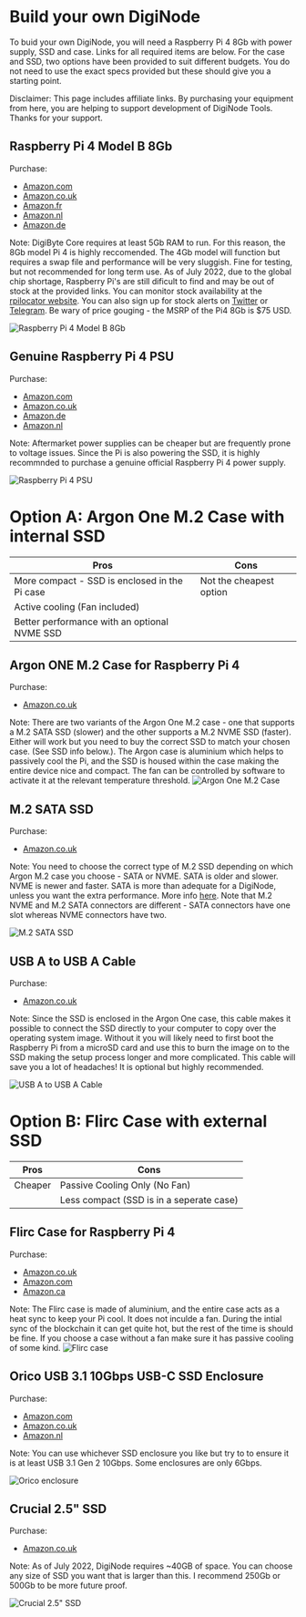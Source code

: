 # Build your own DigiNode

To buid your own DigiNode, you will need a Raspberry Pi 4 8Gb with power supply, SSD and case. Links for all required items are below. For the case and SSD, two options have been provided to suit different budgets. You do not need to use the exact specs provided but these should give you a starting point.

Disclaimer: This page includes affiliate links. By purchasing your equipment from here, you are helping to support development of DigiNode Tools. Thanks for your support.


## Raspberry Pi 4 Model B 8Gb
Purchase:
- [Amazon.com](https://amzn.to/3nIH6Pq)
- [Amazon.co.uk](https://amzn.to/3Rek4h6)
- [Amazon.fr](https://amzn.to/3bSHYhM)
- [Amazon.nl](https://amzn.to/3yLOKip)
- [Amazon.de](https://amzn.to/3yjVYZp)

Note: DigiByte Core requires  at least 5Gb RAM to run. For this reason, the 8Gb model Pi 4 is highly reccomended. The 4Gb model will function but requires a swap file and performance will be very sluggish. Fine for testing, but not recommended for long term use.  As of July 2022, due to the global chip shortage, Raspberry Pi's are still dificult to find and may be out of stock at the provided links. You can monitor stock availability at the [rpilocator website](https://rpilocator.com/). You can also sign up for stock alerts on [Twitter](https://twitter.com/rpilocator) or [Telegram](https://t.me/raspberry_alert_pi). Be wary of price gouging - the MSRP of the Pi4 8Gb is $75 USD. 

![Raspberry Pi 4 Model B 8Gb](/images/rpi4_8gb.jpg)

## Genuine Raspberry Pi 4 PSU
Purchase:
- [Amazon.com](https://amzn.to/3ae8To1)
- [Amazon.co.uk](https://amzn.to/3P5YtFI)
- [Amazon.de](https://amzn.to/3NH7mo5)
- [Amazon.nl](https://amzn.to/3AvtgYs)

Note: Aftermarket power supplies can be cheaper but are frequently prone to voltage issues. Since the Pi is also powering the SSD, it is highly recommnded to purchase a genuine official Raspberry Pi 4 power supply. 

![Raspberry Pi 4 PSU](/images/rpi4_psu.jpg)


# Option A: Argon One M.2 Case with internal SSD

| **Pros**                                          | **Cons**                             			     |
|---------------------------------------------------|----------------------------------------------------|
| More compact - SSD is enclosed in the Pi case  	| Not the cheapest option     			             |
| Active cooling (Fan included)                     | 		                                             |
| Better performance with an optional NVME SSD      | 		                                             |

## Argon ONE M.2 Case for Raspberry Pi 4
Purchase:
- [Amazon.co.uk](https://amzn.to/3alBS9k)

Note: There are two variants of the Argon One M.2 case - one that supports a M.2 SATA SSD (slower) and the other supports a M.2 NVME SSD (faster). Either will work but you need to buy the correct SSD to match your chosen case. (See SSD info below.). The Argon case is aluminium which helps to passively cool the Pi, and the SSD is housed within the case making the entire device nice and compact. The fan can be controlled by software to activate it at the relevant temperature threshold.
![Argon One M.2 Case](/images/argon_m2.jpg)

## M.2 SATA SSD
Purchase:
- [Amazon.co.uk](https://amzn.to/3yhYoIg)

Note: You need to choose the correct type of M.2 SSD depending on which Argon M.2 case you choose - SATA or NVME. SATA is older and slower. NVME is newer and faster. SATA is more than adequate for a DigiNode, unless you want the extra performance. More info [here](https://www.pcguide.com/ssd/guide/nvme-vs-m-2-vs-sata/). Note that M.2 NVME and M.2 SATA connectors are different - SATA connectors have one slot whereas NVME connectors have two.

![M.2 SATA SSD](/images/m2_sata_ssd.jpg)

## USB A to USB A Cable
Purchase:
- [Amazon.co.uk](https://amzn.to/3NNCfY3)

Note: Since the SSD is enclosed in the Argon One case, this cable makes it possible to connect the SSD directly to your computer to copy over the operating system image. Without it you will likely need to first boot the Raspberry Pi from a microSD card and use this to burn the image on to the SSD making the setup process longer and more complicated. This cable will save you a lot of headaches! It is optional but highly recommended. 

![USB A to USB A Cable](/images/usb_atoa_cable.jpg)


# Option B: Flirc Case with external SSD

| **Pros**              | **Cons**                             			     |
|-----------------------|----------------------------------------------------|
| Cheaper   			| Passive Cooling Only (No Fan)     				 |
|   					| Less compact (SSD is in a seperate case) 			 |

## Flirc Case for Raspberry Pi 4
Purchase:
- [Amazon.co.uk](https://amzn.to/3IjCkRV)
- [Amazon.com](https://amzn.to/3R5abSN)
- [Amazon.ca](https://amzn.to/3P1YcDA)

Note: The Flirc case is made of aluminium, and the entire case acts as a heat sync to keep your Pi cool. It does not inculde a fan. During the intial sync of the blockchain it can get quite hot, but the rest of the time is should be fine. If you choose a case without a fan make sure it has passive cooling of some kind.
![Flirc case](/images/flirc_case.jpg)

## Orico USB 3.1 10Gbps USB-C SSD Enclosure
Purchase: 
- [Amazon.com](https://amzn.to/3P4VTQh) 
- [Amazon.co.uk](https://amzn.to/3ydNfbf) 
- [Amazon.nl](https://amzn.to/3yh6Asc)

Note: You can use whichever SSD enclosure you like but try to to ensure it is at least USB 3.1 Gen 2 10Gbps. Some enclosures are only 6Gbps.

![Orico enclosure](/images/orico_enclosure.jpg)

## Crucial 2.5" SSD
Purchase:
- [Amazon.co.uk](https://amzn.to/3IjFNjF)

Note: As of July 2022, DigiNode requires ~40GB of space. You can choose any size of SSD you want that is larger than this. I recommend 250Gb or 500Gb to be more future proof.

![Crucial 2.5" SSD](/images/crucial_2.5_ssd.jpg)
